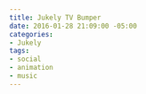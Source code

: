 ```yaml
---
title: Jukely TV Bumper
date: 2016-01-28 21:09:00 -05:00
categories:
- Jukely
tags:
- social
- animation
- music
---
```


